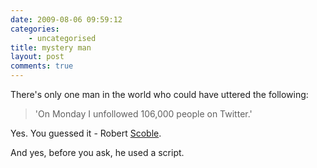 ```yaml
---
date: 2009-08-06 09:59:12
categories:
    - uncategorised
title: mystery man
layout: post
comments: true
---
```

There's only one man in the world who could have uttered the following:

> 'On Monday I unfollowed 106,000 people on Twitter.'

Yes. You guessed it - Robert
[Scoble](http://scobleizer.com/2009/08/05/you-are-so-unfollowed/).

And yes, before you ask, he used a script.
